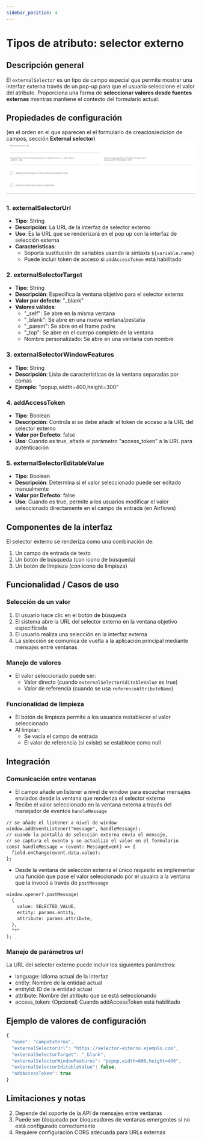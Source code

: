 ```yaml
---
sidebar_position: 4
---
```


# Tipos de atributo: selector externo

## Descripción general

El `externalSelector` es un tipo de campo especial que permite mostrar una interfaz externa través de un pop-up para que el usuario seleccione el valor del atributo. Proporciona una forma de **seleccionar valores desde fuentes externas** mientras mantiene el contexto del formulario actual.

## Propiedades de configuración

(en el orden en el que aparecen el el formulario de creación/edición de campos, sección **External selector**)
![configuration](./img/external.png)

### 1. externalSelectorUrl

- **Tipo**: String
- **Descripción**: La URL de la interfaz de selector externo
- **Uso**: Es la URL que se renderizará en el pop up con la interfaz de selección externa
- **Características**:
  - Soporta sustitución de variables usando la sintaxis `${variable.name}`
  - Puede incluir token de acceso si `addAccessToken` está habilitado

### 2. externalSelectorTarget

- **Tipo**: String
- **Descripción**: Especifica la ventana objetivo para el selector externo
- **Valor por defecto**: "\_blank"
- **Valores válidos**:
  - "\_self": Se abre en la misma ventana
  - "\_blank": Se abre en una nueva ventana/pestaña
  - "\_parent": Se abre en el frame padre
  - "\_top": Se abre en el cuerpo completo de la ventana
  - Nombre personalizado: Se abre en una ventana con nombre

### 3. externalSelectorWindowFeatures

- **Tipo**: String
- **Descripción**: Lista de características de la ventana separadas por comas
- **Ejemplo**: "popup,width=400,height=300"

### 4. addAccessToken

- **Tipo**: Boolean
- **Descripción**: Controla si se debe añadir el token de acceso a la URL del selector externo
- **Valor por Defecto**: false
- **Uso**: Cuando es true, añade el parámetro "access_token" a la URL para autenticación

### 5. externalSelectorEditableValue

- **Tipo**: Boolean
- **Descripción**: Determina si el valor seleccionado puede ser editado manualmente
- **Valor por Defecto**: false
- **Uso**: Cuando es true, permite a los usuarios modificar el valor seleccionado directamente en el campo de entrada (en Airflows)

## Componentes de la interfaz

El selector externo se renderiza como una combinación de:

1. Un campo de entrada de texto
2. Un botón de búsqueda (con icono de búsqueda)
3. Un botón de limpieza (con icono de limpieza)

## Funcionalidad / Casos de uso

### Selección de un valor

1. El usuario hace clic en el botón de búsqueda
2. El sistema abre la URL del selector externo en la ventana objetivo especificada
3. El usuario realiza una selección en la interfaz externa
4. La selección se comunica de vuelta a la aplicación principal mediante mensajes entre ventanas

### Manejo de valores

- El valor seleccionado puede ser:
  - Valor directo (cuando `externalSelectorEditableValue` es true)
  - Valor de referencia (cuando se usa `referenceAttributeName`)

### Funcionalidad de limpieza

- El botón de limpieza permite a los usuarios restablecer el valor seleccionado
- Al limpiar:
  - Se vacía el campo de entrada
  - El valor de referencia (si existe) se establece como null

## Integración

### Comunicación entre ventanas

- El campo añade un listener a nivel de window para escuchar mensajes enviados desde la ventana que renderiza el selector externo
- Recibe el valor seleccionado en la ventana externa a través del manejador de eventos `handleMessage`

```tsx
// se añade el listener a nivel de window
window.addEventListener("message", handleMessage);
// cuando la pantalla de selección externa envía el mensaje,
// se captura el evento y se actualiza el valor en el formulario
const handleMessage = (event: MessageEvent) => {
  field.onChange(event.data.value);
};
```

- Desde la ventana de selección externa el único requisito es implementar una función que pase el valor seleccionado por el usuairo a la ventana que la invocó a través de `postMessage`

```tsx
window.opener?.postMessage(
  {
    value: SELECTED_VALUE,
    entity: params.entity,
    attribute: params.attribute,
  },
  "*"
);
```

### Manejo de parámetros url

La URL del selector externo puede incluir los siguientes parámetros:

- language: Idioma actual de la interfaz
- entity: Nombre de la entidad actual
- entityId: ID de la entidad actual
- attribute: Nombre del atributo que se está seleccionando
- access_token: (Opcional) Cuando addAccessToken está habilitado

## Ejemplo de valores de configuración

```javascript
{
  "name": "campoExterno",
  "externalSelectorUrl": "https://selector-externo.ejemplo.com",
  "externalSelectorTarget": "_blank",
  "externalSelectorWindowFeatures": "popup,width=600,height=400",
  "externalSelectorEditableValue": false,
  "addAccessToken": true
}
```

## Limitaciones y notas

2. Depende del soporte de la API de mensajes entre ventanas
3. Puede ser bloqueado por bloqueadores de ventanas emergentes si no está configurado correctamente
4. Requiere configuración CORS adecuada para URLs externas
